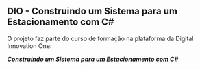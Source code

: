 ## DIO - Construindo um Sistema para um Estacionamento com C#

O projeto faz parte do curso de formação na plataforma da Digital Innovation One:

__*Construindo um Sistema para um Estacionamento com C#*__